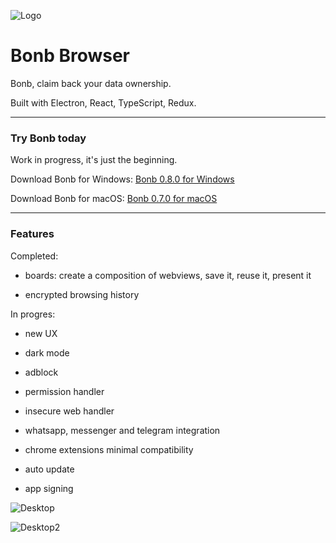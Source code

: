 ![Logo](https://github.com/danielfebrero/bonb-browser/blob/master/images/logo.PNG)

# Bonb Browser

Bonb, claim back your data ownership.

Built with Electron, React, TypeScript, Redux.

---

### Try Bonb today

Work in progress, it's just the beginning.

Download Bonb for Windows: [Bonb 0.8.0 for Windows](https://github.com/danielfebrero/bonb-browser/releases/download/v0.8.0/Bonb.Setup.0.8.0.exe)

Download Bonb for macOS: [Bonb 0.7.0 for macOS](https://github.com/danielfebrero/bonb-browser/releases/download/v0.7.0/Bonb-0.7.0.dmg)

---

### Features

Completed:

- boards: create a composition of webviews, save it, reuse it, present it

- encrypted browsing history

In progres:

- new UX

- dark mode

- adblock

- permission handler

- insecure web handler

- whatsapp, messenger and telegram integration

- chrome extensions minimal compatibility

- auto update

- app signing

![Desktop](https://github.com/danielfebrero/bonb-browser/blob/master/images/desktop1.PNG)

![Desktop2](https://github.com/danielfebrero/bonb-browser/blob/master/images/desktop2.PNG)
